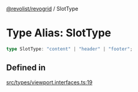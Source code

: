 [@revolist/revogrid](README.md) / SlotType

# Type Alias: SlotType

```ts
type SlotType: "content" | "header" | "footer";
```

## Defined in

[src/types/viewport.interfaces.ts:19](https://github.com/revolist/revogrid/blob/a05de3c33a7ba2a618c9fb3780f2f2c0197bcd28/src/types/viewport.interfaces.ts#L19)
